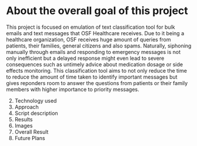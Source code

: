 
<H1> About the overall goal of this project </H1>
  
This project is focused on emulation of text classification tool for bulk emails and text messages that OSF Healthcare receives. Due to it being a healthcare organization, OSF receives huge amount of queries from patients, their families, general citizens and also spams. Naturally, siphoning manually through emails and responding to emergency messages is not only inefficient but a delayed response might even lead to severe consequences such as untimely advice about medication dosage or side effects monitoring. This classification tool aims to not only reduce the time to reduce the amount of time taken to identify important messages but gives reponders room to answer the questions from patients or their family members with higher importance to priority messages. 


2. Technology used
3. Approach
  1. Script description
  2. Results
  3. Images
4. Overall Result
5. Future Plans

